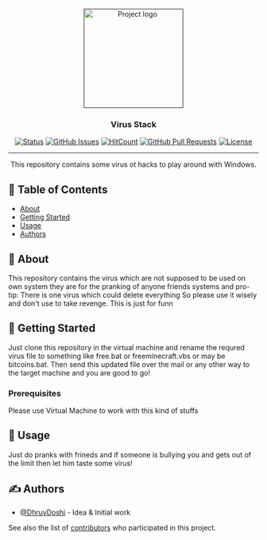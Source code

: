 <p align="center">
  <a href="" rel="noopener">
 <img width=200px height=200px src="https://i.imgur.com/6FSyoyy.png" alt="Project logo"></a>
</p>

<h3 align="center">Virus Stack</h3>

<div align="center">

[![Status](https://img.shields.io/badge/status-active-success.svg)]()
[![GitHub Issues](https://img.shields.io/github/issues/DhruvDoshi/Viruses.svg)](https://github.com/DhruvDoshi/Viruses/issues)
[![HitCount](http://hits.dwyl.io/DhruvDoshi/Viruses.svg)](http://hits.dwyl.io/DhruvDoshi/Viruses)
[![GitHub Pull Requests](https://img.shields.io/github/issues-pr/DhruvDoshi/Viruses.svg)](https://github.com/DhruvDoshi/Viruses/pulls)
[![License](https://img.shields.io/badge/license-MIT-blue.svg)](/LICENSE)

</div>

---

<p align="center"> This repository contains some virus ot hacks to play around with Windows.
    <br> 
</p>

## 📝 Table of Contents

- [About](#about)
- [Getting Started](#getting_started)
- [Usage](#usage)
- [Authors](#authors)


## 🧐 About <a name = "about"></a>

This repository contains the virus which are not supposed to be used on own system they are for the pranking of anyone friends systems and pro-tip: There is one virus which could delete everything 
So please use it wisely and don't use to take revenge. This is just for funn

## 🏁 Getting Started <a name = "getting_started"></a>

Just clone this repository in the virtual machine and rename the requred virus file to something like free.bat or freeminecraft.vbs or may be bitcoins.bat.
Then send this updated file over the mail or any other way to the target machine and you are good to go!

### Prerequisites

Please use Virtual Machine to work with this kind of stuffs


## 🎈 Usage <a name="usage"></a>

Just do pranks with frineds and if someone is bullying you and gets out of the limit then let him taste some virus!

## ✍️ Authors <a name = "authors"></a>

- [@DhruvDoshi](https://github.com/DhruvDoshi) - Idea & Initial work

See also the list of [contributors](https://github.com/DhruvDoshi/Viruses/contributors) who participated in this project.


